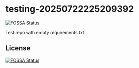 # testing-20250722225209392
[![FOSSA Status](https://app.fossa.com/api/projects/git%2Bgithub.com%2Fkirogum%2Ftesting-20250722225209392.svg?type=shield)](https://app.fossa.com/projects/git%2Bgithub.com%2Fkirogum%2Ftesting-20250722225209392?ref=badge_shield)

Test repo with empty requirements.txt


## License
[![FOSSA Status](https://app.fossa.com/api/projects/git%2Bgithub.com%2Fkirogum%2Ftesting-20250722225209392.svg?type=large)](https://app.fossa.com/projects/git%2Bgithub.com%2Fkirogum%2Ftesting-20250722225209392?ref=badge_large)